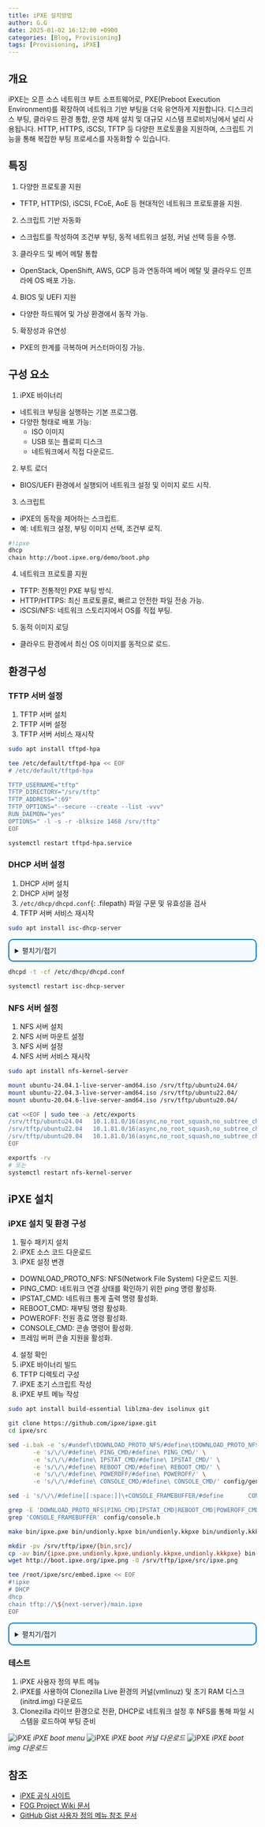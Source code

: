 ```yaml
---
title: iPXE 설치방법
author: G.G
date: 2025-01-02 16:12:00 +0900
categories: [Blog, Provisioning]
tags: [Provisioning, iPXE]
---
```


## 개요
iPXE는 오픈 소스 네트워크 부트 소프트웨어로, PXE(Preboot Execution Environment)를 확장하여 네트워크 기반 부팅을 더욱 유연하게 지원합니다. 디스크리스 부팅, 클라우드 환경 통합, 운영 체제 설치 및 대규모 시스템 프로비저닝에서 널리 사용됩니다. HTTP, HTTPS, iSCSI, TFTP 등 다양한 프로토콜을 지원하며, 스크립트 기능을 통해 복잡한 부팅 프로세스를 자동화할 수 있습니다.

## 특징
1. 다양한 프로토콜 지원
- TFTP, HTTP(S), iSCSI, FCoE, AoE 등 현대적인 네트워크 프로토콜을 지원.

2. 스크립트 기반 자동화
- 스크립트를 작성하여 조건부 부팅, 동적 네트워크 설정, 커널 선택 등을 수행.

3. 클라우드 및 베어 메탈 통합
- OpenStack, OpenShift, AWS, GCP 등과 연동하여 베어 메탈 및 클라우드 인프라에 OS 배포 가능.

4. BIOS 및 UEFI 지원
- 다양한 하드웨어 및 가상 환경에서 동작 가능.

5. 확장성과 유연성
- PXE의 한계를 극복하며 커스터마이징 가능.

## 구성 요소
1. iPXE 바이너리
- 네트워크 부팅을 실행하는 기본 프로그램.
- 다양한 형태로 배포 가능:
  - ISO 이미지
  - USB 또는 플로피 디스크
  - 네트워크에서 직접 다운로드.

2. 부트 로더
- BIOS/UEFI 환경에서 실행되어 네트워크 설정 및 이미지 로드 시작.

3. 스크립트
- iPXE의 동작을 제어하는 스크립트.
- 예: 네트워크 설정, 부팅 이미지 선택, 조건부 로직.

```bash
#!ipxe
dhcp
chain http://boot.ipxe.org/demo/boot.php
```

4. 네트워크 프로토콜 지원
- TFTP: 전통적인 PXE 부팅 방식.
- HTTP/HTTPS: 최신 프로토콜로, 빠르고 안전한 파일 전송 가능.
- iSCSI/NFS: 네트워크 스토리지에서 OS를 직접 부팅.

5. 동적 이미지 로딩
- 클라우드 환경에서 최신 OS 이미지를 동적으로 로드.

## 환경구성

### TFTP 서버 설정
1. TFTP 서버 설치
2. TFTP 서버 설정
3. TFTP 서버 서비스 재시작

```bash
sudo apt install tftpd-hpa
```

```bash
tee /etc/default/tftpd-hpa << EOF
# /etc/default/tftpd-hpa

TFTP_USERNAME="tftp"
TFTP_DIRECTORY="/srv/tftp"
TFTP_ADDRESS=":69"
TFTP_OPTIONS="--secure --create --list -vvv"
RUN_DAEMON="yes"
OPTIONS=" -l -s -r -blksize 1468 /srv/tftp"
EOF
```

```bash
systemctl restart tftpd-hpa.service
```

### DHCP 서버 설정
1. DHCP 서버 설치
2. DHCP 서버 설정
3. `/etc/dhcp/dhcpd.conf`{: .filepath} 파일 구문 및 유효성을 검사
4. TFTP 서버 서비스 재시작

```bash
sudo apt install isc-dhcp-server
```

<details markdown="block" style="margin: 1em 0; padding: 0.8em; border: 2px solid #007acc; border-radius: 10px; background-color: #f5faff; box-shadow: 0 2px 5px rgba(0, 0, 0, 0.1);">
  <summary>
    펼치기/접기
  </summary>

```bash
IPADD=$(hostname -I | awk '{print $1}')
IPGW=$(ip route | grep default | head -n 1 | awk '{print $3}')
IPADD_PREFIX=$(echo $IPADD | sed 's/\.[0-9]*$//')

cat << EOF >> /etc/dhcp/dhcpd.conf
option space PXE;
option PXE.mtftp-ip    code 1 = ip-address;
option PXE.mtftp-cport code 2 = unsigned integer 16;
option PXE.mtftp-sport code 3 = unsigned integer 16;
option PXE.mtftp-tmout code 4 = unsigned integer 8;
option PXE.mtftp-delay code 5 = unsigned integer 8;
option arch code 93 = unsigned integer 16; # RFC4578

use-host-decl-names on;
ddns-update-style interim;
ignore client-updates;
next-server 10.1.81.3;
authoritative;

subnet 10.1.0.0 netmask 255.255.0.0 {
    option routers $IPGW;
    option subnet-mask 255.255.0.0;
    option domain-name-servers 1.1.1.1, 8.8.8.8;
    option time-offset 32400;     # Timezone: Asia/Seoul
    default-lease-time 600;
    max-lease-time 7200;
    range $IPADD_PREFIX.100 $IPADD_PREFIX.200;
    next-server 10.1.81.3;
 
    class "UEFI-32-1" {
    match if substring(option vendor-class-identifier, 0, 20) = "PXEClient:Arch:00006";
    filename "ipxe/bin/ipxe.efi";
    }

    class "UEFI-32-2" {
    match if substring(option vendor-class-identifier, 0, 20) = "PXEClient:Arch:00002";
     filename "ipxe/bin/ipxe.efi";
    }

    class "UEFI-64-1" {
    match if substring(option vendor-class-identifier, 0, 20) = "PXEClient:Arch:00007";
     filename "ipxe/bin/ipxe.efi";
    }

    class "UEFI-64-2" {
    match if substring(option vendor-class-identifier, 0, 20) = "PXEClient:Arch:00008";
    filename "ipxe/bin/ipxe.efi";
    }

    class "UEFI-64-3" {
    match if substring(option vendor-class-identifier, 0, 20) = "PXEClient:Arch:00009";
     filename "ipxe/bin/ipxe.efi";
    }

    class "Legacy" {
    match if substring(option vendor-class-identifier, 0, 20) = "PXEClient:Arch:00000";
    filename "ipxe/bin/undionly.kkpxe";
    }
}
EOF
```

</details>

```bash
dhcpd -t -cf /etc/dhcp/dhcpd.conf
```

```bash
systemctl restart isc-dhcp-server
```

### NFS 서버 설정
1. NFS 서버 설치
2. NFS 서버 마운트 설정
3. NFS 서버 설정
4. NFS 서버 서비스 재시작

```bash
sudo apt install nfs-kernel-server
```

```bash
mount ubuntu-24.04.1-live-server-amd64.iso /srv/tftp/ubuntu24.04/
mount ubuntu-22.04.3-live-server-amd64.iso /srv/tftp/ubuntu22.04/
mount ubuntu-20.04.6-live-server-amd64.iso /srv/tftp/ubuntu20.04/
```

```bash
cat <<EOF | sudo tee -a /etc/exports
/srv/tftp/ubuntu24.04   10.1.81.0/16(async,no_root_squash,no_subtree_check,ro)
/srv/tftp/ubuntu22.04   10.1.81.0/16(async,no_root_squash,no_subtree_check,ro)
/srv/tftp/ubuntu20.04   10.1.81.0/16(async,no_root_squash,no_subtree_check,ro)
EOF
```

```bash
exportfs -rv
# 또는
systemctl restart nfs-kernel-server
```

## iPXE 설치

### iPXE 설치 및 환경 구성
1. 필수 패키지 설치
2. iPXE 소스 코드 다운로드
3. iPXE 설정 변경
- DOWNLOAD_PROTO_NFS: NFS(Network File System) 다운로드 지원.
- PING_CMD: 네트워크 연결 상태를 확인하기 위한 ping 명령 활성화.
- IPSTAT_CMD: 네트워크 통계 출력 명령 활성화.
- REBOOT_CMD: 재부팅 명령 활성화.
- POWEROFF: 전원 종료 명령 활성화.
- CONSOLE_CMD: 콘솔 명령어 활성화.
- 프레임 버퍼 콘솔 지원을 활성화.
4. 설정 확인
5. iPXE 바이너리 빌드
6. TFTP 디렉토리 구성
7. iPXE 초기 스크립트 작성
8. iPXE 부트 메뉴 작성

```bash
sudo apt install build-essential liblzma-dev isolinux git
```

```bash
git clone https://github.com/ipxe/ipxe.git
cd ipxe/src
```

```bash
sed -i.bak -e 's/#undef\tDOWNLOAD_PROTO_NFS/#define\tDOWNLOAD_PROTO_NFS/' \
       -e 's/\/\/#define\ PING_CMD/#define\ PING_CMD/' \
       -e 's/\/\/#define\ IPSTAT_CMD/#define\ IPSTAT_CMD/' \
       -e 's/\/\/#define\ REBOOT_CMD/#define\ REBOOT_CMD/' \
       -e 's/\/\/#define\ POWEROFF/#define\ POWEROFF/' \
       -e 's/\/\/#define\ CONSOLE_CMD/#define\ CONSOLE_CMD/' config/general.h
```

```bash
sed -i 's/\/\/#define[[:space:]]\+CONSOLE_FRAMEBUFFER/#define       CONSOLE_FRAMEBUFFER/' config/console.h
```

```bash
grep -E 'DOWNLOAD_PROTO_NFS|PING_CMD|IPSTAT_CMD|REBOOT_CMD|POWEROFF_CMD|CONSOLE_CMD/' config/general.h
grep 'CONSOLE_FRAMEBUFFER' config/console.h
```

```bash
make bin/ipxe.pxe bin/undionly.kpxe bin/undionly.kkpxe bin/undionly.kkkpxe bin-x86_64-efi/ipxe.efi EMBED=/root/ipxe/src/embed.ipxe
```

```bash
mkdir -pv /srv/tftp/ipxe/{bin,src}/
cp -av bin/{ipxe.pxe,undionly.kpxe,undionly.kkpxe,undionly.kkkpxe} bin-x86_64-efi/ipxe.efi /srv/tftp/ipxe/bin/
wget http://boot.ipxe.org/ipxe.png -O /srv/tftp/ipxe/src/ipxe.png
```

```bash
tee /root/ipxe/src/embed.ipxe << EOF
#!ipxe
# DHCP
dhcp
chain tftp://\${next-server}/main.ipxe
EOF
```

<details markdown="block" style="margin: 1em 0; padding: 0.8em; border: 2px solid #007acc; border-radius: 10px; background-color: #f5faff; box-shadow: 0 2px 5px rgba(0, 0, 0, 0.1);">
  <summary>
    펼치기/접기
  </summary>

```bash
#!ipxe
# Background Images
console --x 1024 --y 768 --picture ipxe/src/ipxe.png --left 32 --right 32 --top 32 --bottom 48

# Set Color Fonts
set esc:hex 1b
set bold ${esc:string}[1m
set boldoff ${esc:string}[22m
set fg_off ${esc:string}[0m
set fg_red ${esc:string}[31m
set fg_gre ${esc:string}[32m
set fg_cya ${esc:string}[36m
set fg_whi ${esc:string}[37m

# Set NFS strings
set nfs-server          ${next-server}
set nfs-mount           /srv/tftp
set nfs-path            nfs://${nfs-server}${nfs-mount}
set nfs-root            ${nfs-server}:${nfs-mount}

# HTTP and iSCSI
set iscsi-server        ${next-server}
set http-root           http://${next-server}:3259

:start
menu iPXE boot menu options
item --gap --                   ------------------------- Local boot options ------------------------------
item            localboot               Boot to local drive
item --gap --                   ------------------------- Network boot options ----------------------------
item            ubuntu24.04             Install Ubuntu 24.04
item            ubuntu22.04             Install Ubuntu 22.04
item            ubuntu20.04             Install Ubuntu 20.04
item            windows10               Install Windows10
item            restoredisk-u24         Install Clonezilla Restoredisk u24-BareMetal
item            restoredisk-xen24       Install Clonezilla Restoredisk u24-XEN
item            restoredisk-u22         Install Clonezilla Restoredisk u22-BareMetal
item            restoredisk-xen22       Install Clonezilla Restoredisk u22-XEN
item            restoredisk-u20         Install Clonezilla Restoredisk u20-BareMetal
item            restoredisk-xen20       Install Clonezilla Restoredisk u20-XEN
item --gap --                   ------------------------- HPE options -------------------------------------
item            ssa2.60                 Go to HPE Smart Storage Administrator 2.60
item            ssa4.15                 Go to HPE Smart Storage Administrator 4.15
item            gen8                    Go to HPE Service Pack for ProLiant Gen8
item            gen9                    Go to HPE Service Pack for ProLiant Gen9
item --gap --                   ------------------------- Advanced options --------------------------------
item --key c    clonezilla              Go to Clonezilla Live
item --key s    shell                   Go to iPXE Shell
item --key r    reboot                  Reboot
item
item --key x    exit                    Exit iPXE and continue BIOS boot
choose --default localboot --timeout 10000 target && goto ${target}

:localboot
echo ${fg_gre}Continue${fg_off} booting to local drive
goto exit

:shell
echo Type "exit" to return to menu
shell
goto start

:reboot
reboot

:exit
exit

###
### Custom menu entries
###

:clonezilla
kernel clonezilla/live/vmlinuz
initrd clonezilla/live/initrd.img
imgargs vmlinuz boot=live username=user union=overlay components noswap noprompt keyboard-layouts=us locales=en_US.UTF-8 fetch=tftp://${nfs-server}/clonezilla/live/filesystem.squashfs video=1024x768
boot

:restoredisk-u24
kernel clonezilla/live/vmlinuz
initrd clonezilla/live/initrd.img
imgargs vmlinuz boot=live username=user union=overlay config components quiet noswap edd=on nomodeset enforcing=0 noeject fetch=tftp://${nfs-server}/clonezilla/live/filesystem.squashfs ocs_prerun="dhclient -v" ocs_prerun1="echo '1234' | sshfs root@${nfs-server}:/home/partimag /home/partimag -p 22 -o noatime -o ssh_command='ssh -oStrictHostKeyChecking=No' -o password_stdin" ocs_live_run="/usr/sbin/ocs-sr -g auto -e1 auto -e2 -r -j2 -icds -k1 -p reboot restoredisk u24-BareMetal sda" keyboard-layouts=NONE ocs_live_batch="no" locales="en_US.UTF-8" nolocales video=1024x768
boot

:restoredisk-xen24
kernel clonezilla/live/vmlinuz
initrd clonezilla/live/initrd.img
imgargs vmlinuz boot=live username=user union=overlay config components quiet noswap edd=on nomodeset enforcing=0 noeject fetch=tftp://${nfs-server}/clonezilla/live/filesystem.squashfs ocs_prerun="dhclient -v" ocs_prerun1="echo '1234' | sshfs root@${nfs-server}:/home/partimag /home/partimag -p 22 -o noatime -o ssh_command='ssh -oStrictHostKeyChecking=No' -o password_stdin" ocs_live_run="/usr/sbin/ocs-sr -g auto -e1 auto -e2 -r -j2 -icds -k1 -p reboot restoredisk u24-XEN sda" keyboard-layouts=NONE ocs_live_batch="no" locales="en_US.UTF-8" nolocales video=1024x768
boot

:restoredisk-u22
kernel clonezilla/live/vmlinuz
initrd clonezilla/live/initrd.img
imgargs vmlinuz boot=live username=user union=overlay config components quiet noswap edd=on nomodeset enforcing=0 noeject fetch=tftp://${nfs-server}/clonezilla/live/filesystem.squashfs ocs_prerun="dhclient -v" ocs_prerun1="echo '1234' | sshfs root@${nfs-server}:/home/partimag /home/partimag -p 22 -o noatime -o ssh_command='ssh -oStrictHostKeyChecking=No' -o password_stdin" ocs_live_run="/usr/sbin/ocs-sr -g auto -e1 auto -e2 -r -j2 -icds -k1 -p reboot restoredisk u22-BareMetal sda" keyboard-layouts=NONE ocs_live_batch="no" locales="en_US.UTF-8" nolocales video=1024x768
boot

:restoredisk-xen22
kernel clonezilla/live/vmlinuz
initrd clonezilla/live/initrd.img
imgargs vmlinuz boot=live username=user union=overlay config components quiet noswap edd=on nomodeset enforcing=0 noeject fetch=tftp://${nfs-server}/clonezilla/live/filesystem.squashfs ocs_prerun="dhclient -v" ocs_prerun1="echo '1234' | sshfs root@${nfs-server}:/home/partimag /home/partimag -p 22 -o noatime -o ssh_command='ssh -oStrictHostKeyChecking=No' -o password_stdin" ocs_live_run="/usr/sbin/ocs-sr -g auto -e1 auto -e2 -r -j2 -icds -k1 -p reboot restoredisk u22-XEN sda" keyboard-layouts=NONE ocs_live_batch="no" locales="en_US.UTF-8" nolocales video=1024x768
boot

:restoredisk-u20
kernel clonezilla/live/vmlinuz
initrd clonezilla/live/initrd.img
imgargs vmlinuz boot=live username=user union=overlay config components quiet noswap edd=on nomodeset enforcing=0 noeject fetch=tftp://${nfs-server}/clonezilla/live/filesystem.squashfs ocs_prerun="dhclient -v" ocs_prerun1="echo '1234' | sshfs root@${nfs-server}:/home/partimag /home/partimag -p 22 -o noatime -o ssh_command='ssh -oStrictHostKeyChecking=No' -o password_stdin" ocs_live_run="/usr/sbin/ocs-sr -g auto -e1 auto -e2 -r -j2 -icds -k1 -p reboot restoredisk u20-BareMetal sda" keyboard-layouts=NONE ocs_live_batch="no" locales="en_US.UTF-8" nolocales video=1024x768
boot

:restoredisk-xen20
kernel clonezilla/live/vmlinuz
initrd clonezilla/live/initrd.img
imgargs vmlinuz boot=live username=user union=overlay config components quiet noswap edd=on nomodeset enforcing=0 noeject fetch=tftp://${nfs-server}/clonezilla/live/filesystem.squashfs ocs_prerun="dhclient -v" ocs_prerun1="echo '1234' | sshfs root@${nfs-server}:/home/partimag /home/partimag -p 22 -o noatime -o ssh_command='ssh -oStrictHostKeyChecking=No' -o password_stdin" ocs_live_run="/usr/sbin/ocs-sr -g auto -e1 auto -e2 -r -j2 -icds -k1 -p reboot restoredisk u20-XEN sda" keyboard-layouts=NONE ocs_live_batch="no" locales="en_US.UTF-8" nolocales video=1024x768
boot

:ubuntu22.04
kernel ubuntu22.04/casper/vmlinuz
initrd ubuntu22.04/casper/initrd
imgargs vmlinuz initrd=initrd ip=dhcp nfsroot=${nfs-root}/ubuntu24.04 netboot=nfs boot=casper maybe-ubiquity quiet splash video=1024x768 --- 
boot

:ubuntu22.04
kernel ubuntu22.04/casper/vmlinuz
initrd ubuntu22.04/casper/initrd
imgargs vmlinuz initrd=initrd ip=dhcp nfsroot=${nfs-root}/ubuntu22.04 netboot=nfs boot=casper maybe-ubiquity quiet splash video=1024x768 --- 
boot

:ubuntu20.04
kernel ubuntu20.04/casper/vmlinuz
initrd ubuntu20.04/casper/initrd
imgargs vmlinuz initrd=initrd ip=dhcp nfsroot=${nfs-root}/ubuntu20.04 netboot=nfs boot=casper maybe-ubiquity quiet splash video=1024x768
boot

:ssa2.60
kernel ssa2.60/system/vmlinuz
initrd ssa2.60/system/initrd.img
imgargs vmlinuz initrd=initrd.img media=cdrom rw root=/dev/ram0 ramdisk_size=257144 init=/bin/init loglevel=3 ide=nodma ide=noraid pnpbios=off splash=silent showopts TYPE=MANUAL iso1mnt=/mnt/ssa2.60 iso1=nfs://${nfs-server}/srv/tftp/ssaoffline-2.60-18.0.iso iso1opts=timeo=120,nolock,bg,ro video=1024x768
boot

:ssa4.15
kernel ssa4.15/system/vmlinuz
initrd ssa4.15/system/initrd.img
imgargs vmlinuz initrd=initrd.img media=cdrom rw root=/dev/ram0 ramdisk_size=257144 init=/bin/init loglevel=3 ide=nodma ide=noraid pnpbios=off splash=silent showopts TYPE=MANUAL iso1mnt=/mnt/ssa4.15 iso1=nfs://${nfs-server}/srv/tftp/ssaoffline-4.15-6.0.iso iso1opts=timeo=120,nolock,bg,ro video=1024x768
boot

:gen8
kernel spp8/system/vmlinuz
initrd spp8/system/initrd.img
imgargs vmlinuz initrd=initrd.img media=net root=/dev/ram0 splash quiet hp_fibre showopts TYPE=AUTOMATIC AUTOPOWEROFFONSUCCESS=no AUTOREBOOTONSUCCESS=yes iso1=nfs://${nfs-server}/srv/tftp/spp8/spp8.iso iso1mnt=/mnt/bootdevice video=1024x768
boot

:gen9
kernel spp9/system/vmlinuz
initrd spp9/system/initrd.img
imgargs vmlinuz initrd=initrd.img media=net root=/dev/ram0 splash quiet hp_fibre showopts TYPE=AUTOMATIC AUTOPOWEROFFONSUCCESS=no AUTOREBOOTONSUCCESS=yes iso1=nfs://${nfs-server}/srv/tftp/spp9/spp9.iso iso1mnt=/mnt/bootdevice video=1024x768
boot
```

</details>

### 테스트
1. iPXE 사용자 정의 부트 메뉴
2. iPXE를 사용하여 Clonezilla Live 환경의 커널(vmlinuz) 및 초기 RAM 디스크(initrd.img) 다운로드
3. Clonezilla 라이브 환경으로 전환, DHCP로 네트워크 설정 후 NFS를 통해 파일 시스템을 로드하여 부팅 준비

![iPXE](/assets/img/2025-01-02/iPXE_1.png)
_iPXE boot menu_
![iPXE](/assets/img/2025-01-02/iPXE_2.png)
_iPXE boot 커널 다운로드_
![iPXE](/assets/img/2025-01-02/iPXE_3.png)
_iPXE boot img 다운로드_

## 참조
- [iPXE 공식 사이트](https://ipxe.org/)
- [FOG Project Wiki 문서](https://wiki.fogproject.org/wiki/index.php/BIOS_and_UEFI_Co-Existence)
- [GitHub Gist 사용자 정의 메뉴 참조 문서](https://gist.github.com/rikka0w0/50895b82cbec8a3a1e8c7707479824c1)

